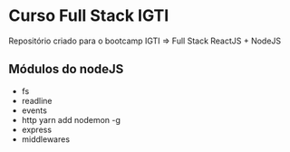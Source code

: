 # Curso Full Stack IGTI
Repositório criado para o bootcamp IGTI => Full Stack ReactJS + NodeJS


## Módulos do nodeJS
  - fs
  - readline
  - events
  - http
    yarn add nodemon -g
  - express  
  - middlewares